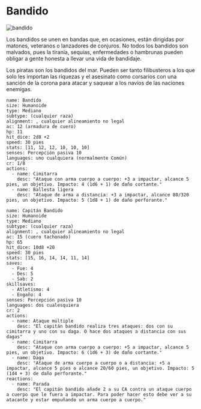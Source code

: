 # Bandido
![bandido](https://5etools-mirror-1.github.io/img/MM/Bandit.png)

Los bandidos se unen en bandas que, en ocasiones, están dirigidas por matones, veteranos o lanzadores de conjuros. No todos los bandidos son malvados, pues la tiranía, sequías, enfermedades o hambrunas pueden obligar a gente honesta a llevar una vida de bandidaje.

Los piratas son los bandidos del mar. Pueden ser tanto filibusteros a los que solo les importan las riquezas y el asesinato como corsarios con una sanción de la corona para atacar y saquear a los navíos de las naciones enemigas.

```statblock
name: Bandido
size: Humanoide
type: Mediano
subtype: (cualquier raza)
alignment: , cualquier alineamiento no legal
ac: 12 (armadura de cuero)
hp: 11
hit_dice: 2d8 +2
speed: 30 pies
stats: [11, 12, 12, 10, 10, 10]
senses: Percepción pasiva 10
languages: uno cualquiera (normalmente Común)
cr: 1/8
actions:
  - name: Cimitarra
    desc: "Ataque con arma cuerpo a cuerpo: +3 a impactar, alcance 5 pies, un objetivo. Impacto: 4 (1d6 + 1) de daño cortante."
  - name: Ballesta ligera
    desc: "Ataque de arma a distancia: +3 a impactar, alcance 80/320 pies, un objetivo. Impacto: 5 (1d8 + 1) de daño perforante."
```

```statblock
name: Capitán Bandido
size: Humanoide
type: Mediano
subtype: (cualquier raza)
alignment: , cualquier alineamiento no legal
ac: 15 (cuero tachonado)
hp: 65
hit_dice: 10d8 +20
speed: 30 pies
stats: [15, 16, 14, 14, 11, 14]
saves:
  - Fue: 4
  - Des: 5
  - Sab: 2
skillsaves:
  - Atletismo: 4
  - Engaño: 4
senses: Percepción pasiva 10
languages: dos cualesquiera
cr: 2
actions:
  - name: Ataque múltiple
    desc: "El capitán bandido realiza tres ataques: dos con su cimitarra y uno con su daga. O hace dos ataques a distancia con sus dagas"
  - name: Cimitarra
    desc: "Ataque con arma cuerpo a cuerpo: +5 a impactar, alcance 5 pies, un objetivo. Impacto: 6 (1d6 + 3) de daño cortante."
  - name: Daga
    desc: "Ataque de arma cuerpo a cuerpo o a distancia: +5 a impactar, alcance 5 pies o alcance 20/60 pies, un objetivo. Impacto: 5 (1d4 + 3) de daño perforante."
reactions:
  - name: Parada
    desc: "El capitán bandido añade 2 a su CA contra un ataque cuerpo a cuerpo que le fuera a impactar. Para poder hacer esto debe ver a su atacante y estar empuñando un arma cuerpo a cuerpo."
```
